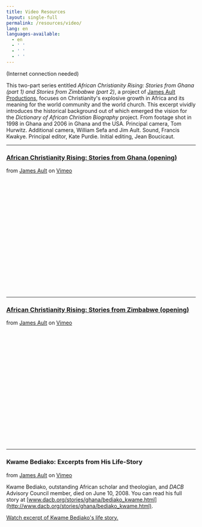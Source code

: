 ```yaml
---
title: Video Resources
layout: single-full
permalink: /resources/video/
lang: en
languages-available:                         
  - en
  - ' '
  - ' '
  - ' '
---
```


(Internet connection needed)

This two-part series entitled _African Christianity Rising: Stories from Ghana (part 1) and Stories from Zimbabwe (part 2)_, a project of [James Ault Productions](http://www.jamesault.com/prod.projects.php), focuses on Christianity's explosive growth in Africa and its meaning for the world community and the world church. This excerpt vividly introduces the historical background out of which emerged the vision for the _Dictionary of African Christian Biography_ project. From footage shot in 1998 in Ghana and 2006 in Ghana and the USA. Principal camera, Tom Hurwitz. Additional camera, William Sefa and Jim Ault. Sound, Francis Kwakye. Principal editor, Kate Purdie. Initial editing, Jean Boucicaut.  

***  

### [African Christianity Rising: Stories from Ghana (opening)](http://vimeo.com/9292811)  
from [James Ault](http://vimeo.com/jamesault) on [Vimeo](http://vimeo.com)  

<div align="center"><object width="400" height="300"><param name="allowfullscreen" value="true"><param name="allowscriptaccess" value="always"><param name="movie" value="http://vimeo.com/moogaloop.swf?clip_id=9292811&amp;server=vimeo.com&amp;show_title=1&amp;show_byline=1&amp;show_portrait=0&amp;color=&amp;fullscreen=1"><embed src="http://vimeo.com/moogaloop.swf?clip_id=9292811&amp;server=vimeo.com&amp;show_title=1&amp;show_byline=1&amp;show_portrait=0&amp;color=&amp;fullscreen=1" type="application/x-shockwave-flash" allowfullscreen="true" allowscriptaccess="always" width="400" height="300"></object></div>  

***
### [African Christianity Rising: Stories from Zimbabwe (opening)](http://vimeo.com/9299661)   
from [James Ault](http://vimeo.com/jamesault) on [Vimeo](http://vimeo.com)  

<div align="center"><object width="400" height="300"><param name="allowfullscreen" value="true"><param name="allowscriptaccess" value="always"><param name="movie" value="http://vimeo.com/moogaloop.swf?clip_id=9299661&amp;server=vimeo.com&amp;show_title=1&amp;show_byline=1&amp;show_portrait=0&amp;color=&amp;fullscreen=1"><embed src="http://vimeo.com/moogaloop.swf?clip_id=9299661&amp;server=vimeo.com&amp;show_title=1&amp;show_byline=1&amp;show_portrait=0&amp;color=&amp;fullscreen=1" type="application/x-shockwave-flash" allowfullscreen="true" allowscriptaccess="always" width="400" height="300"></object></div>

***

### Kwame Bediako: Excerpts from His Life-Story    
from [James Ault](http://vimeo.com/jamesault) on [Vimeo](http://vimeo.com)  

Kwame Bediako, outstanding African scholar and theologian, and _DACB_ Advisory Council member, died on June 10, 2008\. You can read his full story at [www.dacb.org/stories/ghana/bediako_kwame.html](http://www.dacb.org/stories/ghana/bediako_kwame.html).

[Watch excerpt of Kwame Bediako's life story.](https://vimeo.com/61770717)  
